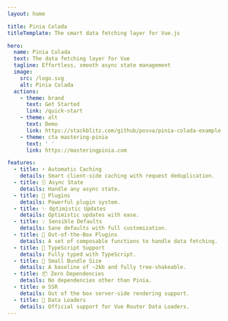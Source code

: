 ```yaml
---
layout: home

title: Pinia Colada
titleTemplate: The smart data fetching layer for Vue.js

hero:
  name: Pinia Colada
  text: The data fetching layer for Vue
  tagline: Effortless, smooth async state management
  image:
    src: /logo.svg
    alt: Pinia Colada
  actions:
    - theme: brand
      text: Get Started
      link: /quick-start
    - theme: alt
      text: Demo
      link: https://stackblitz.com/github/posva/pinia-colada-example
    - theme: cta mastering-pinia
      text: ' '
      link: https://masteringpinia.com

features:
  - title: ⚡️ Automatic Caching
    details: Smart client-side caching with request deduplication.
  - title: 🗄️ Async State
    details: Handle any async state.
  - title: 🔌 Plugins
    details: Powerful plugin system.
  - title: ✨ Optimistic Updates
    details: Optimistic updates with ease.
  - title: 💡 Sensible Defaults
    details: Sane defaults with full customization.
  - title: 🧩 Out-of-the-Box Plugins
    details: A set of composable functions to handle data fetching.
  - title: 🔑 TypeScript Support
    details: Fully typed with TypeScript.
  - title: 💨 Small Bundle Size
    details: A baseline of ~2kb and fully tree-shakeable.
  - title: 📦 Zero Dependencies
    details: No dependencies other than Pinia.
  - title: ⚙️ SSR
    details: Out of the box server-side rendering support.
  - title: 🔄 Data Loaders
    details: Official support for Vue Router Data Loaders.
---
```


<script setup>
// import HomeSponsors from './.vitepress/theme/components/HomeSponsors.vue'
// import './.vitepress/theme/styles/home-links.css'
</script>

<!-- <HomeSponsors /> -->
